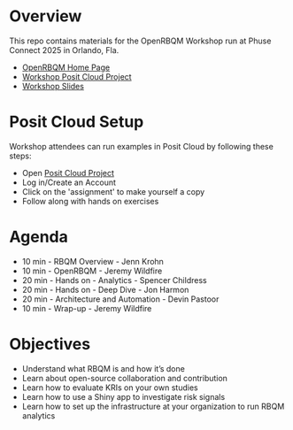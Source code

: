 # Overview

This repo contains materials for the OpenRBQM Workshop run at Phuse Connect 2025 in Orlando, Fla. 

- [OpenRBQM Home Page](https://advance.hub.phuse.global/wiki/spaces/WEL/pages/26811224/OpenRBQM+Pre-Competitive+Collaboration+on+Open-Source+Software+for+RBQM)
- [Workshop Posit Cloud Project](https://posit.cloud/spaces/627310/join?access_code=Ht_i118WHp_wjQ9XGwi-b7fb1bs0y1mbbVO3JyME)
- [Workshop Slides](2025_PhuseUSConnect_OpenRBQMWorkshop.pptx)
  
# Posit Cloud Setup

Workshop attendees can run examples in Posit Cloud by following these steps: 
- Open [Posit Cloud Project](https://posit.cloud/spaces/627310/join?access_code=Ht_i118WHp_wjQ9XGwi-b7fb1bs0y1mbbVO3JyME) 
- Log in/Create an Account
- Click on the 'assignment' to make yourself a copy
- Follow along with hands on exercises

# Agenda

- 10 min - RBQM Overview - Jenn Krohn
- 10 min - OpenRBQM - Jeremy Wildfire
- 20 min - Hands on - Analytics - Spencer Childress
- 20 min - Hands on - Deep Dive - Jon Harmon
- 20 min - Architecture and Automation - Devin Pastoor
- 10 min - Wrap-up - Jeremy Wildfire

# Objectives

- Understand what RBQM is and how it’s done
- Learn about open-source collaboration and contribution
- Learn how to evaluate KRIs on your own studies
- Learn how to use a Shiny app to investigate risk signals
- Learn how to set up the infrastructure at your organization to run RBQM analytics



